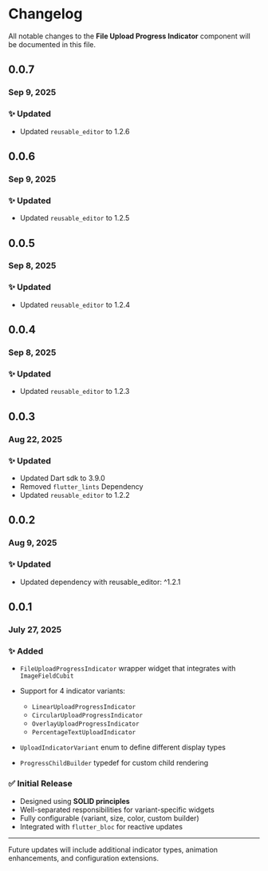# Changelog

All notable changes to the **File Upload Progress Indicator** component will be documented in this file.

## 0.0.7

### Sep 9, 2025

### ✨ Updated

- Updated `reusable_editor` to 1.2.6

## 0.0.6

### Sep 9, 2025

### ✨ Updated

- Updated `reusable_editor` to 1.2.5

## 0.0.5

### Sep 8, 2025

### ✨ Updated

- Updated `reusable_editor` to 1.2.4

## 0.0.4

### Sep 8, 2025

### ✨ Updated

- Updated `reusable_editor` to 1.2.3

## 0.0.3

### Aug 22, 2025

### ✨ Updated

- Updated Dart sdk to 3.9.0
- Removed `flutter_lints` Dependency
- Updated `reusable_editor` to 1.2.2

## 0.0.2

### Aug 9, 2025

### ✨ Updated

* Updated dependency with reusable_editor: ^1.2.1

## 0.0.1

### July 27, 2025

### ✨ Added

* `FileUploadProgressIndicator` wrapper widget that integrates with `ImageFieldCubit`
* Support for 4 indicator variants:

    * `LinearUploadProgressIndicator`
    * `CircularUploadProgressIndicator`
    * `OverlayUploadProgressIndicator`
    * `PercentageTextUploadIndicator`
* `UploadIndicatorVariant` enum to define different display types
* `ProgressChildBuilder` typedef for custom child rendering

### ✅ Initial Release

* Designed using **SOLID principles**
* Well-separated responsibilities for variant-specific widgets
* Fully configurable (variant, size, color, custom builder)
* Integrated with `flutter_bloc` for reactive updates

---

Future updates will include additional indicator types, animation enhancements, and configuration extensions.
